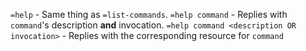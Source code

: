 `=help` - Same thing as `=list-commands`.
`=help command` - Replies with `command`'s description **and** invocation.
`=help command <description OR invocation>` - Replies with the corresponding resource for `command`